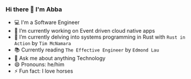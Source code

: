 ### Hi there 👋 I'm Abba

<!--
**abba-m/abba-m** is a ✨ _special_ ✨ repository because its `README.md` (this file) appears on your GitHub profile.

Here are some ideas to get you started:
-->

- 💻 I'm a Software Engineer
- 🔭 I’m currently working on Event driven cloud native apps
- 🌱 I’m currently delving into systems programming in Rust with `Rust in Action` by `Tim McNamara`
- 📚 Currently reading `The Effective Engineer` by `Edmond Lau`
- 💬 Ask me about anything Technology
- 😄 Pronouns: he/him
- ⚡ Fun fact: I love horses

